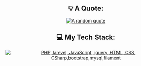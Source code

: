 <div align="center">

</div>

<div align="center">

## 💡 A Quote:

[![A random quote](https://quotes-github-readme.vercel.app/api?type=horizontal&theme=dark)](https://github.com/piyushsuthar/github-readme-quotes)

## 💻 My Tech Stack:

[![PHP, larevel, JavaScript, jquery, HTML, CSS, CSharp,bootstrap,mysql,filament](https://skillicons.dev/icons?i=php,laravel,js,jquery,html,css,cs,bootstrap,mysql,filament)](https://skillicons.dev)


</div>
